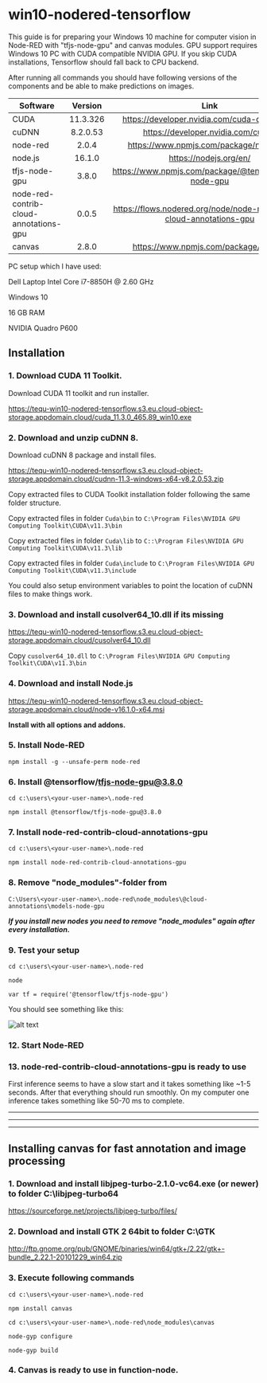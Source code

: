 # win10-nodered-tensorflow
This guide is for preparing your Windows 10 machine for computer vision in Node-RED with "tfjs-node-gpu" and canvas modules. GPU support requires Windows 10 PC with CUDA compatible NVIDIA GPU. If you skip CUDA installations, Tensorflow should fall back to CPU backend. 




After running all commands you should have following versions of the components and be able to make predictions on images.

| Software      | Version       | Link |
| ------------- |:-------------:| :-------------:| 
| CUDA          | 11.3.326      | https://developer.nvidia.com/cuda-downloads |
| cuDNN         | 8.2.0.53	    | https://developer.nvidia.com/cudnn |
| node-red	    | 2.0.4	        | https://www.npmjs.com/package/node-red |
| node.js       | 16.1.0        | https://nodejs.org/en/|
| tfjs-node-gpu | 3.8.0	        | https://www.npmjs.com/package/@tensorflow/tfjs-node-gpu |
| node-red-contrib-cloud-annotations-gpu | 0.0.5 | https://flows.nodered.org/node/node-red-contrib-cloud-annotations-gpu |
| canvas | 2.8.0 | https://www.npmjs.com/package/canvas |

PC setup which I have used:

Dell Laptop
Intel Core i7-8850H @ 2.60 GHz

Windows 10

16 GB RAM

NVIDIA Quadro P600


## Installation


### 1. Download CUDA 11 Toolkit.

Download CUDA 11 toolkit and run installer.

https://tequ-win10-nodered-tensorflow.s3.eu.cloud-object-storage.appdomain.cloud/cuda_11.3.0_465.89_win10.exe


### 2. Download and unzip cuDNN 8.

Download cuDNN 8 package and install files.

https://tequ-win10-nodered-tensorflow.s3.eu.cloud-object-storage.appdomain.cloud/cudnn-11.3-windows-x64-v8.2.0.53.zip

Copy extracted files to CUDA Toolkit installation folder following the same folder structure.

Copy extracted files in folder ```Cuda\bin``` to ```C:\Program Files\NVIDIA GPU Computing Toolkit\CUDA\v11.3\bin```

Copy extracted files in folder ```Cuda\lib``` to ```C::\Program Files\NVIDIA GPU Computing Toolkit\CUDA\v11.3\lib```

Copy extracted files in folder ```Cuda\include``` to ```C:\Program Files\NVIDIA GPU Computing Toolkit\CUDA\v11.3\include```


You could also setup environment variables to point the location of cuDNN files to make things work.


### 3. Download and install cusolver64_10.dll if its missing

https://tequ-win10-nodered-tensorflow.s3.eu.cloud-object-storage.appdomain.cloud/cusolver64_10.dll

Copy ```cusolver64_10.dll``` to ```C:\Program Files\NVIDIA GPU Computing Toolkit\CUDA\v11.3\bin```


### 4. Download and install Node.js

https://tequ-win10-nodered-tensorflow.s3.eu.cloud-object-storage.appdomain.cloud/node-v16.1.0-x64.msi

**Install with all options and addons.**


### 5. Install Node-RED

```
npm install -g --unsafe-perm node-red
```


### 6. Install @tensorflow/tfjs-node-gpu@3.8.0
```
cd c:\users\<your-user-name>\.node-red
```

```
npm install @tensorflow/tfjs-node-gpu@3.8.0
```


### 7. Install node-red-contrib-cloud-annotations-gpu

```
cd c:\users\<your-user-name>\.node-red
```

```
npm install node-red-contrib-cloud-annotations-gpu
```


### 8. Remove "node_modules"-folder from  

```
C:\Users\<your-user-name>\.node-red\node_modules\@cloud-annotations\models-node-gpu
```

***If you install new nodes you need to remove "node_modules" again after every installation.***


### 9. Test your setup

```
cd c:\users\<your-user-name>\.node-red
```

```
node
```

```
var tf = require('@tensorflow/tfjs-node-gpu')
```

You should see something like this:

![alt text](
https://github.com/juhaautioniemi/win10-nodered-tensorflow/blob/master/images/node_test.JPG "Node-RED log")

### 12. Start Node-RED 

### 13. node-red-contrib-cloud-annotations-gpu is ready to use

First inference seems to have a slow start and it takes something like ~1-5 seconds. After that everything should run smoothly. On my computer one inference takes something like 50-70 ms to complete.

-----------------
-----------------
-----------------

## Installing canvas for fast annotation and image processing

### 1. Download and install libjpeg-turbo-2.1.0-vc64.exe (or newer) to folder C:\libjpeg-turbo64

https://sourceforge.net/projects/libjpeg-turbo/files/


### 2. Download and install GTK 2 64bit to folder C:\GTK

http://ftp.gnome.org/pub/GNOME/binaries/win64/gtk+/2.22/gtk+-bundle_2.22.1-20101229_win64.zip

### 3. Execute following commands

```
cd c:\users\<your-user-name>\.node-red
```

```
npm install canvas 
```

```
cd c:\users\<your-user-name>\.node-red\node_modules\canvas
```

```
node-gyp configure
```

```
node-gyp build
```

### 4. Canvas is ready to use in function-node.
